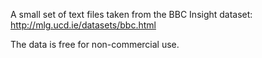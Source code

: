 A small set of text files taken from the BBC Insight dataset:
http://mlg.ucd.ie/datasets/bbc.html

The data is free for non-commercial use.
